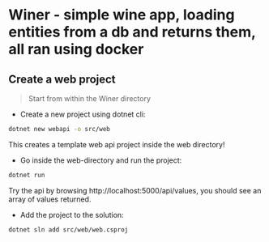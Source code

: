# Winer - simple wine app, loading entities from a db and returns them, all ran using docker

## Create a web project

> Start from within the Winer directory

- Create a new project using dotnet cli:
```bash
dotnet new webapi -o src/web
```
This creates a template web api project inside the web directory!
- Go inside the web-directory and run the project:
```bash
dotnet run
```
Try the api by browsing http://localhost:5000/api/values, you should see an array of values returned.

- Add the project to the solution:
```bash
dotnet sln add src/web/web.csproj
```